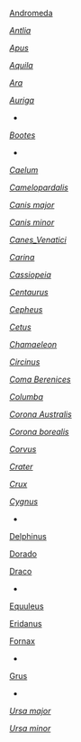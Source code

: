 [Andromeda](http://www.google.com/imgres?newwindow=1&biw=1024&bih=649&tbs=isz:l&tbm=isch&tbnid=osnYJa_N1dsB-M:&imgrefurl=http://commons.wikimedia.org/wiki/File:Andromeda_constellation_map.png&docid=n2eZJvIKQFe1HM&imgurl=http://upload.wikimedia.org/wikipedia/commons/thumb/5/59/Andromeda_constellation_map.png/1024px-Andromeda_constellation_map.png&w=1024&h=1024&ei=HLsFUqWRDunkyQGxm4DoAQ&zoom=1&ved=1t:3588,r:0,s:0,i:80&iact=rc&page=1&tbnh=197&tbnw=197&start=0&ndsp=15&tx=102&ty=59)

[*Antlia*](http://www.google.com/imgres?newwindow=1&biw=1024&bih=649&tbs=isz:l&tbm=isch&tbnid=NnDEXGx92hNFQM:&imgrefurl=https://commons.wikimedia.org/wiki/File:Antlia_constellation_map.png&docid=e85SWNzLSHO8LM&imgurl=https://upload.wikimedia.org/wikipedia/commons/5/5e/Antlia_constellation_map.png&w=2559&h=2269&ei=zLsFUtmGGLHlyAHC8IBo&zoom=1&ved=1t:3588,r:0,s:0,i:80&iact=rc&page=1&tbnh=186&tbnw=210&start=0&ndsp=14&tx=83&ty=73)

[*Apus*](http://www.google.com/imgres?newwindow=1&biw=1024&bih=649&tbs=isz:l&tbm=isch&tbnid=h5ur1cjEtVRQ3M:&imgrefurl=http://commons.wikimedia.org/wiki/File:Apus_constellation_map.png&docid=ilTgdQ5Dzp2r_M&imgurl=http://upload.wikimedia.org/wikipedia/commons/9/94/Apus_constellation_map.png&w=2559&h=2559&ei=W7wFUuiHG4f7yAH5g4C4Aw&zoom=1&ved=1t:3588,r:1,s:0,i:83&iact=rc&page=1&tbnh=184&tbnw=184&start=0&ndsp=15&tx=83&ty=91)

[*Aquila*](http://www.google.com/imgres?newwindow=1&biw=1024&bih=649&tbs=isz:l&tbm=isch&tbnid=EZy4BpTB5z3bZM:&imgrefurl=http://commons.wikimedia.org/wiki/File:Aquila_constellation_map.png&docid=m4RIZMK-YuVyuM&imgurl=http://upload.wikimedia.org/wikipedia/commons/7/7c/Aquila_constellation_map.png&w=2559&h=2559&ei=Lr0FUr-OE8fSyAG1wYEY&zoom=1&ved=1t:3588,r:0,s:0,i:80&iact=rc&page=1&tbnh=206&tbnw=206&start=0&ndsp=10&tx=96&ty=76)

[*Ara*](http://www.google.com/imgres?newwindow=1&biw=1024&bih=649&tbs=isz:l&tbm=isch&tbnid=O2ftOJu96felFM:&imgrefurl=http://commons.wikimedia.org/wiki/File:Ara_constellation_map.png&docid=9W2vnOncUFnidM&imgurl=http://upload.wikimedia.org/wikipedia/commons/b/b9/Ara_constellation_map.png&w=1709&h=1989&ei=uL0FUuHgOefWyQGE2IAo&zoom=1&ved=1t:3588,r:1,s:0,i:83&iact=rc&page=1&tbnh=190&tbnw=163&start=0&ndsp=15&tx=50&ty=75)

[*Auriga*](http://www.google.com/imgres?imgurl=http://upload.wikimedia.org/wikipedia/commons/c/c2/Auriga_constellation_map.png&imgrefurl=http://commons.wikimedia.org/wiki/File:Auriga_constellation_map.png&h=225&w=225&sz=1&tbnid=rZnSEWV1YD97wM:&tbnh=186&tbnw=186&zoom=1&usg=__ZyaV2FlVuE3fJmHZ3wQC9YDyvHw=&docid=aathwIegYFjukM&itg=1&sa=X&ei=lbgFUviOBafF2AXYtoHADg&ved=0CMEBEPwdMAo)

-
[*Bootes*](http://www.google.com/imgres?newwindow=1&biw=1024&bih=649&tbs=isz:l&tbm=isch&tbnid=IlUU0FFN726JpM:&imgrefurl=https://commons.wikimedia.org/wiki/File:Bo%25C3%25B6tes_constellation_map.svg&docid=Fwc9dc7wllNz0M&imgurl=https://upload.wikimedia.org/wikipedia/commons/4/40/Bo%2525C3%2525B6tes_constellation_map.svg&w=2000&h=2573&ei=q78FUtKTD4isyAGK1oHYDw&zoom=1&ved=1t:3588,r:0,s:0,i:80&iact=rc&page=1&tbnh=207&tbnw=161&start=0&ndsp=14&tx=87&ty=101)

-
[*Caelum*](http://www.google.com/imgres?newwindow=1&sa=X&hl=en&biw=1024&bih=649&tbs=isz:l&tbm=isch&tbnid=Y8jlthUgFAeGWM:&imgrefurl=http://commons.wikimedia.org/wiki/File:Caelum_constellation_map.png&docid=YYa84DqFVFWytM&imgurl=http://upload.wikimedia.org/wikipedia/commons/2/2c/Caelum_constellation_map.png&w=2559&h=2269&ei=guQFUrT2FfDYyQGn1YGoAw&zoom=1&ved=1t:3588,r:0,s:0,i:80&iact=rc&page=1&tbnh=185&tbnw=209&start=0&ndsp=15&tx=111&ty=76)

[*Camelopardalis*](http://www.google.com/imgres?newwindow=1&hl=en&biw=1024&bih=649&tbs=isz:l&tbm=isch&tbnid=8Ytm9SzgXaHnPM:&imgrefurl=http://commons.wikimedia.org/wiki/File:Camelopardalis_constellation_map.png&docid=nMZeKYW26F-uBM&imgurl=http://upload.wikimedia.org/wikipedia/commons/3/3a/Camelopardalis_constellation_map.png&w=2409&h=2699&ei=r-QFUq-iGMm2yAG274DIDw&zoom=1&ved=1t:3588,r:0,s:0,i:80&iact=rc&page=1&tbnh=175&tbnw=156&start=0&ndsp=15&tx=78&ty=69)

[*Canis major*](http://www.google.com/imgres?newwindow=1&hl=en&biw=1024&bih=649&tbs=isz:l&tbm=isch&tbnid=Ne75PU1d135X8M:&imgrefurl=http://commons.wikimedia.org/wiki/File:Canis_major_constellation_map.png&docid=qWxwZ2LiLWmXgM&imgurl=http://upload.wikimedia.org/wikipedia/commons/e/e5/Canis_major_constellation_map.png&w=1989&h=1989&ei=6eEGUr70GNHCyAG1voH4Ag&zoom=1&ved=1t:3588,r:0,s:0,i:80&iact=rc&page=1&tbnh=180&tbnw=180&start=0&ndsp=15&tx=70&ty=93)

[*Canis minor*](http://www.google.com/imgres?newwindow=1&hl=en&biw=1024&bih=649&tbs=isz:l&tbm=isch&tbnid=J3vkDVbD-2Jv1M:&imgrefurl=http://commons.wikimedia.org/wiki/File:Canis_minor_constellation_map.png&docid=NXLnJ-yKXUJinM&imgurl=http://upload.wikimedia.org/wikipedia/commons/f/f0/Canis_minor_constellation_map.png&w=1989&h=1989&ei=beUFUu6zMoqEyAGdoIEY&zoom=1&ved=1t:3588,r:0,s:0,i:80&iact=rc&page=1&tbnh=212&tbnw=212&start=0&ndsp=9&tx=121&ty=78)

[*Canes_Venatici*](http://www.google.com/imgres?newwindow=1&hl=en&biw=1024&bih=649&tbs=isz:l&tbm=isch&tbnid=Nsr6jROc3pEASM:&imgrefurl=http://commons.wikimedia.org/wiki/File:Canes_Venatici_constellation_map.png&docid=nFVaEgTGWxSYlM&imgurl=http://upload.wikimedia.org/wikipedia/commons/4/41/Canes_Venatici_constellation_map.png&w=2559&h=1989&ei=_eQFUtCpKsWMygGnk4FA&zoom=1&ved=1t:3588,r:0,s:0,i:80&iact=rc&page=1&tbnh=198&tbnw=255&start=0&ndsp=8&tx=143&ty=101)

[*Carina*](http://www.google.com/imgres?newwindow=1&hl=en&biw=1024&bih=649&tbs=isz:l&tbm=isch&tbnid=tqGcIInLZf3HtM:&imgrefurl=http://commons.wikimedia.org/wiki/File:Carina_constellation_map.png&docid=kkgyosBAhn3n1M&imgurl=http://upload.wikimedia.org/wikipedia/commons/f/f4/Carina_constellation_map.png&w=2559&h=1989&ei=neUFUo_-Ac2FyQHs34CQAw&zoom=1&ved=1t:3588,r:0,s:0,i:80&iact=rc&page=1&tbnh=191&tbnw=246&start=0&ndsp=14&tx=129&ty=68)

[*Cassiopeia*](http://www.google.com/imgres?newwindow=1&hl=en&biw=1024&bih=649&tbs=isz:l&tbm=isch&tbnid=Fi-ADFoC6UQkZM:&imgrefurl=http://commons.wikimedia.org/wiki/File:Cassiopeia_constellation_map.png&docid=XVnC3QPHuYEkwM&imgurl=http://upload.wikimedia.org/wikipedia/commons/thumb/0/0d/Cassiopeia_constellation_map.png/1024px-Cassiopeia_constellation_map.png&w=1024&h=1024&ei=zOUFUpqSMKK8yAGr7ICIAQ&zoom=1&ved=1t:3588,r:0,s:0,i:80&iact=rc&page=1&tbnh=209&tbnw=209&start=0&ndsp=9&tx=94&ty=87)

[*Centaurus*](http://www.google.com/imgres?newwindow=1&hl=en&biw=1024&bih=649&tbs=isz:l&tbm=isch&tbnid=nvZpNloWuZsVTM:&imgrefurl=http://commons.wikimedia.org/wiki/File:Centaurus_constellation_map.png&docid=P65hsBHLaU8nmM&imgurl=http://upload.wikimedia.org/wikipedia/commons/6/6b/Centaurus_constellation_map.png&w=2559&h=2559&ei=9-UFUqHRDIWIyAHxz4FQ&zoom=1&ved=1t:3588,r:0,s:0,i:80&iact=rc&page=1&tbnh=181&tbnw=181&start=0&ndsp=15&tx=86&ty=64)

[*Cepheus*](http://www.google.com/imgres?newwindow=1&hl=en&biw=1024&bih=649&tbs=isz:l&tbm=isch&tbnid=icKsfiFl-2L-uM:&imgrefurl=http://commons.wikimedia.org/wiki/File:Cepheus_constellation_map.png&docid=sC3fTt2GUEvjrM&imgurl=http://upload.wikimedia.org/wikipedia/commons/6/69/Cepheus_constellation_map.png&w=2559&h=3119&ei=auMGUv7yJpD-2QXJpIC4Cw&zoom=1&ved=1t:3588,r:0,s:0,i:80&iact=rc&page=1&tbnh=184&tbnw=151&start=0&ndsp=15&tx=70&ty=75)

[*Cetus*](http://www.google.com/imgres?newwindow=1&hl=en&biw=1024&bih=649&tbs=isz:l&tbm=isch&tbnid=fuvLmSqwEs-MDM:&imgrefurl=http://commons.wikimedia.org/wiki/File:Cetus_constellation_map.png&docid=2hkHQ92Kkj2T7M&imgurl=http://upload.wikimedia.org/wikipedia/commons/1/16/Cetus_constellation_map.png&w=2559&h=2049&ei=G-YFUuzPIIuAygH43IDAAg&zoom=1&ved=1t:3588,r:0,s:0,i:80&iact=rc&page=1&tbnh=191&tbnw=239&start=0&ndsp=12&tx=102&ty=56)

[*Chamaeleon*](http://www.google.com/imgres?newwindow=1&hl=en&biw=1024&bih=649&tbs=isz:l&tbm=isch&tbnid=PyMN3MmrReG_tM:&imgrefurl=http://commons.wikimedia.org/wiki/File:Chamaeleon_constellation_map.png&docid=QdUE8YitPIPwCM&imgurl=http://upload.wikimedia.org/wikipedia/commons/1/16/Chamaeleon_constellation_map.png&w=1789&h=1419&ei=ReYFUoiAI4KMygHOyYGQAQ&zoom=1&ved=1t:3588,r:0,s:0,i:80&iact=rc&page=1&tbnh=179&tbnw=226&start=0&ndsp=13&tx=95&ty=77)

[*Circinus*](http://www.google.com/imgres?newwindow=1&hl=en&biw=1024&bih=649&tbs=isz:l&tbm=isch&tbnid=wlTMWKCbsa0eOM:&imgrefurl=http://commons.wikimedia.org/wiki/File:Circinus_constellation_map.png&docid=4XjdivfzsxV5FM&imgurl=http://upload.wikimedia.org/wikipedia/commons/6/6a/Circinus_constellation_map.png&w=1789&h=1989&ei=auYFUvDkEKLiyAG0x4DQDw&zoom=1&ved=1t:3588,r:0,s:0,i:80&iact=rc&page=1&tbnh=189&tbnw=170&start=0&ndsp=13&tx=75&ty=80)

[*Coma Berenices*](http://www.google.com/imgres?newwindow=1&hl=en&biw=1024&bih=649&tbs=isz:l&tbm=isch&tbnid=eQitl7PPyUCvEM:&imgrefurl=http://commons.wikimedia.org/wiki/File:Coma_Berenices_constellation_map.png&docid=UqdvERWxi8CixM&imgurl=http://upload.wikimedia.org/wikipedia/commons/5/55/Coma_Berenices_constellation_map.png&w=2099&h=1759&ei=suYFUq_sGaGbygG3i4Bo&zoom=1&ved=1t:3588,r:0,s:0,i:80&iact=rc&page=1&tbnh=188&tbnw=225&start=0&ndsp=14&tx=79&ty=94)

[*Columba*](http://www.google.com/imgres?newwindow=1&hl=en&biw=1024&bih=649&tbs=isz:l&tbm=isch&tbnid=XIJRrs0u4xciFM:&imgrefurl=http://commons.wikimedia.org/wiki/File:Columba_constellation_map.png&docid=1OpFHP-uP4tQ0M&imgurl=http://upload.wikimedia.org/wikipedia/commons/1/11/Columba_constellation_map.png&w=1789&h=1709&ei=juYFUpyDEKqdyQGN6oDADw&zoom=1&ved=1t:3588,r:0,s:0,i:80&iact=rc&page=1&tbnh=197&tbnw=207&start=0&ndsp=14&tx=75&ty=83)

[*Corona Australis*](http://www.google.com/imgres?newwindow=1&hl=en&biw=1024&bih=649&tbs=isz:l&tbm=isch&tbnid=i_VT6yZh3NsjpM:&imgrefurl=http://commons.wikimedia.org/wiki/File:Corona_Australis_constellation_map.png&docid=-RrJRkIJI9hQjM&imgurl=http://upload.wikimedia.org/wikipedia/commons/d/da/Corona_Australis_constellation_map.png&w=1789&h=1559&ei=5eYFUsuANYrIyAH2g4HYDw&zoom=1&ved=1t:3588,r:0,s:0,i:80&iact=rc&page=1&tbnh=179&tbnw=205&start=0&ndsp=14&tx=100&ty=60)

[*Corona borealis*](http://www.google.com/imgres?newwindow=1&hl=en&biw=1024&bih=649&tbs=isz:l&tbm=isch&tbnid=dugISII4izZ2rM:&imgrefurl=http://commons.wikimedia.org/wiki/File:Corona_borealis_constellation_map.png&docid=dhuzZUFrLwqqHM&imgurl=http://upload.wikimedia.org/wikipedia/commons/c/c8/Corona_borealis_constellation_map.png&w=1789&h=1419&ei=EecFUsv6BKiQyAGuzoFg&zoom=1&ved=1t:3588,r:0,s:0,i:80&iact=rc&page=1&tbnh=190&tbnw=239&start=0&ndsp=14&tx=129&ty=65)

[*Corvus*](http://www.google.com/imgres?newwindow=1&hl=en&biw=1024&bih=649&tbs=isz:l&tbm=isch&tbnid=kCmP_NX3gwRIJM:&imgrefurl=https://commons.wikimedia.org/wiki/File:Corvus_constellation_map.png&docid=gjwuzm6hlxtUSM&imgurl=https://upload.wikimedia.org/wikipedia/commons/5/5e/Corvus_constellation_map.png&w=2559&h=1709&ei=POcFUtLuIfD8yAGGsICYAQ&zoom=1&ved=1t:3588,r:0,s:0,i:80&iact=rc&page=1&tbnh=169&tbnw=254&start=0&ndsp=13&tx=134&ty=67)

[*Crater*](http://www.google.com/imgres?newwindow=1&hl=en&biw=1024&bih=649&tbs=isz:l&tbm=isch&tbnid=KeJJXlyu3UDgUM:&imgrefurl=http://commons.wikimedia.org/wiki/File:Crater_constellation_map.png&docid=0OrgY-cxTwiZsM&imgurl=http://upload.wikimedia.org/wikipedia/commons/f/f4/Crater_constellation_map.png&w=1789&h=1709&ei=ZOcFUs-fD9P3yAHg8IHgAQ&zoom=1&ved=1t:3588,r:0,s:0,i:80&iact=rc&page=1&tbnh=186&tbnw=195&start=0&ndsp=12&tx=90&ty=69)

[*Crux*](http://www.google.com/imgres?newwindow=1&hl=en&biw=1024&bih=649&tbs=isz:l&tbm=isch&tbnid=lWJZhpjz7jm7LM:&imgrefurl=http://commons.wikimedia.org/wiki/File:Crux_constellation_map.png&docid=cnWHEk4L0TRrWM&imgurl=http://upload.wikimedia.org/wikipedia/commons/e/e3/Crux_constellation_map.png&w=900&h=950&ei=iucFUtytJIORygH1nYEI&zoom=1&ved=1t:3588,r:0,s:0,i:80&iact=rc&page=1&tbnh=199&tbnw=188&start=0&ndsp=14&tx=89&ty=74)

[*Cygnus*](http://www.google.com/imgres?imgurl=http://www.cygnus-books.co.uk/magazine/wp-content/uploads/2012/10/Cygnus.jpg&imgrefurl=http://www.cygnus-books.co.uk/magazine/tag/cygnus-review-2/&h=917&w=1317&sz=662&tbnid=CgCm73M66po0TM:&tbnh=93&tbnw=133&zoom=1&usg=__IASpbpZkVHpITjEYbsB8yFgA2XE=&docid=ME5pbHZbk7G9yM&sa=X&ei=qbIFUvHgJaK72AWLpYCYCQ&ved=0CKkBEP4dMA0#imgdii=CgCm73M66po0TM%3A%3Brrw3qKwqb-pb1M%3BCgCm73M66po0TM%3A)

-

[Delphinus](http://www.google.com/imgres?newwindow=1&sa=X&hl=en&biw=1024&bih=649&tbs=isz:l&tbm=isch&tbnid=0FzKyoyuIni1QM:&imgrefurl=http://commons.wikimedia.org/wiki/File:Delphinus_constellation_map.png&docid=hsLptbHLmkZF-M&imgurl=http://upload.wikimedia.org/wikipedia/commons/4/49/Delphinus_constellation_map.png&w=1989&h=1989&ei=K98GUqOUGeOF2gWZ5IHgBQ&zoom=1&ved=1t:3588,r:0,s:0,i:80&iact=rc&page=1&tbnh=202&tbnw=202&start=0&ndsp=14&tx=106&ty=82)

[Dorado](http://www.google.com/imgres?newwindow=1&hl=en&biw=1024&bih=649&tbs=isz:l&tbm=isch&tbnid=F-s9f5RSxMR7AM:&imgrefurl=http://commons.wikimedia.org/wiki/File:Dorado_constellation_map.png&docid=tjyd94YysxQf7M&imgurl=http://upload.wikimedia.org/wikipedia/commons/5/50/Dorado_constellation_map.png&w=1789&h=2269&ei=WN8GUtnlMIb12wXu0oDwAg&zoom=1&ved=1t:3588,r:0,s:0,i:80&iact=rc&page=1&tbnh=202&tbnw=159&start=0&ndsp=14&tx=65&ty=103)

[Draco](http://www.google.com/imgres?newwindow=1&hl=en&biw=1024&bih=649&tbs=isz:l&tbm=isch&tbnid=Q4UGZAVb3uefXM:&imgrefurl=http://commons.wikimedia.org/wiki/File:Draco_constellation_map_ru_lite.png&docid=ZCZ-02k-_sSMDM&imgurl=http://upload.wikimedia.org/wikipedia/commons/f/f6/Draco_constellation_map_ru_lite.png&w=2100&h=2100&ei=ed8GUp_yE-reyAGLkYDQBg&zoom=1&ved=1t:3588,r:0,s:0,i:80&iact=rc&page=1&tbnh=208&tbnw=208&start=0&ndsp=13&tx=102&ty=81)

-

[Equuleus](http://www.google.com/imgres?newwindow=1&hl=en&biw=1024&bih=649&tbs=isz:l&tbm=isch&tbnid=joOoe0jUtmDZTM:&imgrefurl=http://commons.wikimedia.org/wiki/File:Equuleus_constellation_map.png&docid=4YLGqz3kwfDaPM&imgurl=http://upload.wikimedia.org/wikipedia/commons/d/d6/Equuleus_constellation_map.png&w=1789&h=1989&ei=3eQGUo3VIZKByQGvk4GYAg&zoom=1&ved=1t:3588,r:0,s:0,i:80&iact=rc&page=1&tbnh=178&tbnw=160&start=0&ndsp=15&tx=68&ty=70)

[Eridanus](http://www.google.com/imgres?newwindow=1&hl=en&biw=1024&bih=649&tbs=isz:l&tbm=isch&tbnid=LyOCm3LB8VQvLM:&imgrefurl=http://commons.wikimedia.org/wiki/File:Eridanus_constellation_map.png&docid=obycN1ZAgSPr6M&imgurl=http://upload.wikimedia.org/wikipedia/commons/2/28/Eridanus_constellation_map.png&w=2559&h=3119&ei=BOUGUvHNH8jhyQGNm4GwDw&zoom=1&ved=1t:3588,r:0,s:0,i:80&iact=rc&page=1&tbnh=186&tbnw=152&start=0&ndsp=15&tx=65&ty=83)

[Fornax](http://www.google.com/imgres?newwindow=1&hl=en&biw=1024&bih=649&tbs=isz:l&tbm=isch&tbnid=NADNQrBOcWA5bM:&imgrefurl=http://commons.wikimedia.org/wiki/File:Fornax_constellation_map.png&docid=tk1iDzLO-DgftM&imgurl=http://upload.wikimedia.org/wikipedia/commons/5/5c/Fornax_constellation_map.png&w=2559&h=1709&ei=XeUGUu_mNaPuyAHv2oFQ&zoom=1&ved=1t:3588,r:0,s:0,i:80&iact=rc&page=1&tbnh=178&tbnw=267&start=0&ndsp=15&tx=115&ty=83)

-

[Grus](http://www.google.com/imgres?newwindow=1&hl=en&biw=1024&bih=649&tbs=isz:l&tbm=isch&tbnid=VaETi36cWrxjCM:&imgrefurl=http://commons.wikimedia.org/wiki/File:Grus_constellation_map.png&docid=RedfoZarh5gKdM&imgurl=http://upload.wikimedia.org/wikipedia/commons/thumb/c/c5/Grus_constellation_map.png/1024px-Grus_constellation_map.png&w=1024&h=1024&ei=j-UGUvm6G-SQyAGT7oDgDw&zoom=1&ved=1t:3588,r:0,s:0,i:80&iact=rc&page=1&tbnh=189&tbnw=189&start=0&ndsp=13&tx=104&ty=61)

-

[*Ursa major*](http://www.google.com/imgres?newwindow=1&sa=X&biw=1024&bih=649&tbs=isz:l&tbm=isch&tbnid=cEelFWj63GBgyM:&imgrefurl=http://commons.wikimedia.org/wiki/File:Ursa_Minor_constellation_map.png&docid=ZRHW1lQRu_JdJM&imgurl=http://upload.wikimedia.org/wikipedia/commons/0/04/Ursa_Minor_constellation_map.png&w=1989&h=1989&ei=5LkFUputNs6EygG4ioG4Dw&zoom=1&ved=1t:3588,r:0,s:0,i:80&iact=rc&page=1&tbnh=194&tbnw=194&start=0&ndsp=14&tx=80&ty=62#imgdii=cEelFWj63GBgyM%3A%3Bw49DEXOnKDvaAM%3BcEelFWj63GBgyM%3A)

[*Ursa minor*](http://www.google.com/imgres?newwindow=1&sa=X&biw=1024&bih=649&tbs=isz:l&tbm=isch&tbnid=cEelFWj63GBgyM:&imgrefurl=http://commons.wikimedia.org/wiki/File:Ursa_Minor_constellation_map.png&docid=ZRHW1lQRu_JdJM&imgurl=http://upload.wikimedia.org/wikipedia/commons/0/04/Ursa_Minor_constellation_map.png&w=1989&h=1989&ei=5LkFUputNs6EygG4ioG4Dw&zoom=1&ved=1t:3588,r:0,s:0,i:80&iact=rc&page=1&tbnh=194&tbnw=194&start=0&ndsp=14&tx=80&ty=62)

